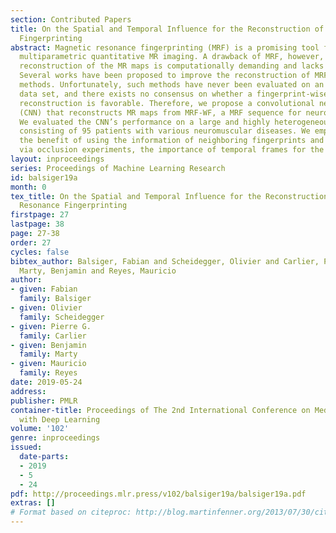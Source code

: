 ```yaml
---
section: Contributed Papers
title: On the Spatial and Temporal Influence for the Reconstruction of Magnetic Resonance
  Fingerprinting
abstract: Magnetic resonance fingerprinting (MRF) is a promising tool for fast and
  multiparametric quantitative MR imaging. A drawback of MRF, however, is that the
  reconstruction of the MR maps is computationally demanding and lacks scalability.
  Several works have been proposed to improve the reconstruction of MRF by deep learning
  methods. Unfortunately, such methods have never been evaluated on an extensive clinical
  data set, and there exists no consensus on whether a fingerprint-wise or spatiotemporal
  reconstruction is favorable. Therefore, we propose a convolutional neural network
  (CNN) that reconstructs MR maps from MRF-WF, a MRF sequence for neuromuscular diseases.
  We evaluated the CNN’s performance on a large and highly heterogeneous data set
  consisting of 95 patients with various neuromuscular diseases. We empirically show
  the benefit of using the information of neighboring fingerprints and visualize,
  via occlusion experiments, the importance of temporal frames for the reconstruction.
layout: inproceedings
series: Proceedings of Machine Learning Research
id: balsiger19a
month: 0
tex_title: On the Spatial and Temporal Influence for the Reconstruction of Magnetic
  Resonance Fingerprinting
firstpage: 27
lastpage: 38
page: 27-38
order: 27
cycles: false
bibtex_author: Balsiger, Fabian and Scheidegger, Olivier and Carlier, Pierre G. and
  Marty, Benjamin and Reyes, Mauricio
author:
- given: Fabian
  family: Balsiger
- given: Olivier
  family: Scheidegger
- given: Pierre G.
  family: Carlier
- given: Benjamin
  family: Marty
- given: Mauricio
  family: Reyes
date: 2019-05-24
address: 
publisher: PMLR
container-title: Proceedings of The 2nd International Conference on Medical Imaging
  with Deep Learning
volume: '102'
genre: inproceedings
issued:
  date-parts:
  - 2019
  - 5
  - 24
pdf: http://proceedings.mlr.press/v102/balsiger19a/balsiger19a.pdf
extras: []
# Format based on citeproc: http://blog.martinfenner.org/2013/07/30/citeproc-yaml-for-bibliographies/
---
```

